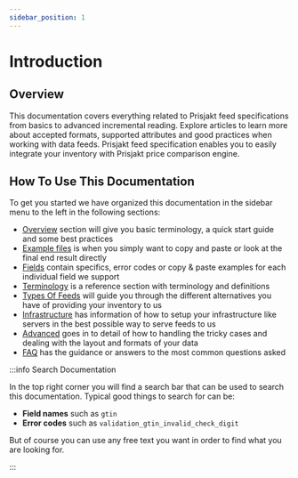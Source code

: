 ```yaml
---
sidebar_position: 1
---
```


# Introduction

## Overview

This documentation covers everything related to Prisjakt feed specifications from basics to advanced incremental reading. Explore articles to learn more about accepted formats, supported attributes and good practices when working with data feeds. Prisjakt feed specification enables you to easily integrate your inventory with Prisjakt price comparison engine.
 
## How To Use This Documentation

To get you started we have organized this documentation in the sidebar menu to the left in the following sections:

- [Overview](/docs/overview) section will give you basic terminology, a  quick start guide and some best practices
- [Example files](/docs/examples) is when you simply want to copy and paste or look at the final end result directly
- [Fields](/docs/fields) contain specifics, error codes or copy & paste examples for each individual field we support
- [Terminology](/docs/terminology) is a reference section with terminology and definitions
- [Types Of Feeds](/docs/types-of-feeds) will guide you through the different alternatives you have of providing your inventory to us
- [Infrastructure](/docs/infrastructure) has information of how to setup your infrastructure like servers in the best possible way to serve feeds to us
- [Advanced](/docs/advanced) goes in to detail of how to handling the tricky cases and dealing with the layout and formats of your data
- [FAQ](/faq.md) has the guidance or answers to the most common questions asked
  

:::info Search Documentation

In the top right corner you will find a search bar that can be used to search this documentation. Typical good things to search for can be:

- **Field names** such as `gtin`
- **Error codes** such as `validation_gtin_invalid_check_digit`

But of course you can use any free text you want in order to find what you are looking for.

:::
